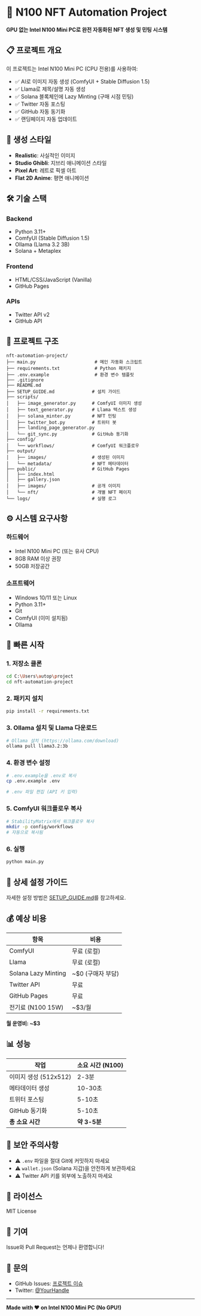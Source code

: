 # 🤖 N100 NFT Automation Project

**GPU 없는 Intel N100 Mini PC로 완전 자동화된 NFT 생성 및 민팅 시스템**

## 📋 프로젝트 개요

이 프로젝트는 Intel N100 Mini PC (CPU 전용)를 사용하여:
- ✅ AI로 이미지 자동 생성 (ComfyUI + Stable Diffusion 1.5)
- ✅ Llama로 제목/설명 자동 생성
- ✅ Solana 블록체인에 Lazy Minting (구매 시점 민팅)
- ✅ Twitter 자동 포스팅
- ✅ GitHub 자동 동기화
- ✅ 랜딩페이지 자동 업데이트

## 🎨 생성 스타일

- **Realistic**: 사실적인 이미지
- **Studio Ghibli**: 지브리 애니메이션 스타일
- **Pixel Art**: 레트로 픽셀 아트
- **Flat 2D Anime**: 평면 애니메이션

## 🛠️ 기술 스택

### Backend
- Python 3.11+
- ComfyUI (Stable Diffusion 1.5)
- Ollama (Llama 3.2 3B)
- Solana + Metaplex

### Frontend
- HTML/CSS/JavaScript (Vanilla)
- GitHub Pages

### APIs
- Twitter API v2
- GitHub API

## 📂 프로젝트 구조

```
nft-automation-project/
├── main.py                      # 메인 자동화 스크립트
├── requirements.txt             # Python 패키지
├── .env.example                 # 환경 변수 템플릿
├── .gitignore
├── README.md
├── SETUP_GUIDE.md              # 설치 가이드
├── scripts/
│   ├── image_generator.py      # ComfyUI 이미지 생성
│   ├── text_generator.py       # Llama 텍스트 생성
│   ├── solana_minter.py        # NFT 민팅
│   ├── twitter_bot.py          # 트위터 봇
│   ├── landing_page_generator.py
│   └── git_sync.py             # GitHub 동기화
├── config/
│   └── workflows/              # ComfyUI 워크플로우
├── output/
│   ├── images/                 # 생성된 이미지
│   └── metadata/               # NFT 메타데이터
├── public/                     # GitHub Pages
│   ├── index.html
│   ├── gallery.json
│   ├── images/                 # 공개 이미지
│   └── nft/                    # 개별 NFT 페이지
└── logs/                       # 실행 로그
```

## ⚙️ 시스템 요구사항

### 하드웨어
- Intel N100 Mini PC (또는 유사 CPU)
- 8GB RAM 이상 권장
- 50GB 저장공간

### 소프트웨어
- Windows 10/11 또는 Linux
- Python 3.11+
- Git
- ComfyUI (이미 설치됨)
- Ollama

## 🚀 빠른 시작

### 1. 저장소 클론

```bash
cd C:\Users\autop\project
cd nft-automation-project
```

### 2. 패키지 설치

```bash
pip install -r requirements.txt
```

### 3. Ollama 설치 및 Llama 다운로드

```bash
# Ollama 설치 (https://ollama.com/download)
ollama pull llama3.2:3b
```

### 4. 환경 변수 설정

```bash
# .env.example을 .env로 복사
cp .env.example .env

# .env 파일 편집 (API 키 입력)
```

### 5. ComfyUI 워크플로우 복사

```bash
# StabilityMatrix에서 워크플로우 복사
mkdir -p config/workflows
# 자동으로 복사됨
```

### 6. 실행

```bash
python main.py
```

## 📖 상세 설정 가이드

자세한 설정 방법은 [SETUP_GUIDE.md](SETUP_GUIDE.md)를 참고하세요.

## 💰 예상 비용

| 항목 | 비용 |
|------|------|
| ComfyUI | 무료 (로컬) |
| Llama | 무료 (로컬) |
| Solana Lazy Minting | ~$0 (구매자 부담) |
| Twitter API | 무료 |
| GitHub Pages | 무료 |
| 전기료 (N100 15W) | ~$3/월 |

**월 운영비: ~$3**

## 📊 성능

| 작업 | 소요 시간 (N100) |
|------|-----------------|
| 이미지 생성 (512x512) | 2-3분 |
| 메타데이터 생성 | 10-30초 |
| 트위터 포스팅 | 5-10초 |
| GitHub 동기화 | 5-10초 |
| **총 소요 시간** | **약 3-5분** |

## 🔐 보안 주의사항

- ⚠️ `.env` 파일을 절대 Git에 커밋하지 마세요
- ⚠️ `wallet.json` (Solana 지갑)을 안전하게 보관하세요
- ⚠️ Twitter API 키를 외부에 노출하지 마세요

## 📝 라이선스

MIT License

## 🤝 기여

Issue와 Pull Request는 언제나 환영합니다!

## 📧 문의

- GitHub Issues: [프로젝트 이슈](https://github.com/your-repo/issues)
- Twitter: [@YourHandle](https://twitter.com/YourHandle)

---

**Made with ❤️ on Intel N100 Mini PC (No GPU!)**
